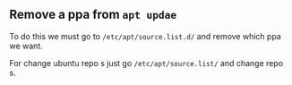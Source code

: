 ## Remove a ppa from `apt updae`

To do this we must go to `/etc/apt/source.list.d/` and remove which ppa we want.

For change ubuntu repo s just go `/etc/apt/source.list/` and change repo s.